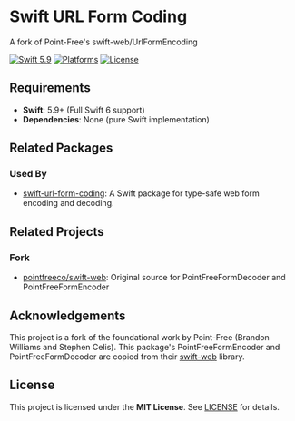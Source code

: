 # Swift URL Form Coding

A fork of Point-Free's swift-web/UrlFormEncoding

[![Swift 5.9](https://img.shields.io/badge/Swift-5.9-orange.svg)](https://swift.org)
[![Platforms](https://img.shields.io/badge/Platforms-macOS%2014%20|%20iOS%2017-blue.svg)](https://swift.org)
[![License](https://img.shields.io/badge/License-Apache%202.0-green.svg)](LICENSE)

## Requirements

- **Swift**: 5.9+ (Full Swift 6 support)
- **Dependencies**: None (pure Swift implementation)

## Related Packages

### Used By

- [swift-url-form-coding](https://github.com/coenttb/swift-url-form-coding): A Swift package for type-safe web form encoding and decoding.

## Related Projects

### Fork

* [pointfreeco/swift-web](https://github.com/pointfreeco/swift-web): Original source for PointFreeFormDecoder and PointFreeFormEncoder

## Acknowledgements

This project is a fork of the foundational work by Point-Free (Brandon Williams and Stephen Celis). This package's PointFreeFormEncoder and PointFreeFormDecoder are copied from their [swift-web](https://github.com/pointfreeco/swift-web) library.

## License

This project is licensed under the **MIT License**. See [LICENSE](LICENSE) for details.
